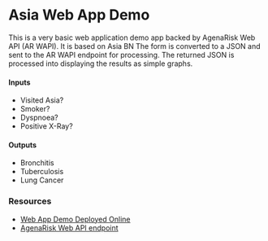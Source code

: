 # Asia Web App Demo
This is a very basic web application demo app backed by AgenaRisk Web API (AR WAPI). It is based on Asia BN
The form is converted to a JSON and sent to the AR WAPI endpoint for processing. The returned JSON is processed into displaying the results as simple graphs.

#### Inputs
- Visited Asia?
- Smoker?
- Dyspnoea?
- Positive X-Ray?

#### Outputs
- Bronchitis
- Tuberculosis
- Lung Cancer

### Resources
- [Web App Demo Deployed Online](https://demo.online.agenarisk.com/)
- [AgenaRisk Web API endpoint](https://api.online.agenarisk.com/public/calculate)
